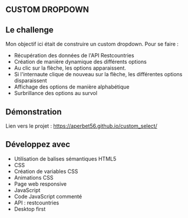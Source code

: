 ## CUSTOM DROPDOWN

## Le challenge

Mon objectif ici était de construire un custom dropdown. Pour se faire :

- Récupération des données de l'API Restcountries
- Création de manière dynamique des différents options
- Au clic sur la flèche, les options apparaissent.
- Si l'internaute clique de nouveau sur la flèche, les différentes options disparaissent
- Affichage des options de manière alphabétique
- Surbrillance des options au survol

## Démonstration

Lien vers le projet : https://aperbet56.github.io/custom_select/

## Développez avec

- Utilisation de balises sémantiques HTML5
- CSS
- Création de variables CSS
- Animations CSS
- Page web responsive
- JavaScript
- Code JavaScript commenté
- API : restcountries
- Desktop first
